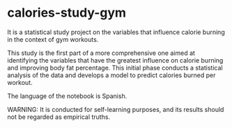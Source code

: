# calories-study-gym
It is a statistical study project on the variables that influence calorie burning in the context of gym workouts.

This study is the first part of a more comprehensive one aimed at identifying the variables that have the greatest influence on calorie burning and improving body fat percentage. This initial phase conducts a statistical analysis of the data and develops a model to predict calories burned per workout.

The language of the notebook is Spanish.

WARNING: It is conducted for self-learning purposes, and its results should not be regarded as empirical truths.
